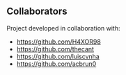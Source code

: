 ## Collaborators

Project developed in collaboration with:

- https://github.com/H4XOR98
- https://github.com/thecant
- https://github.com/luiscvnha 
- https://github.com/acbrun0
